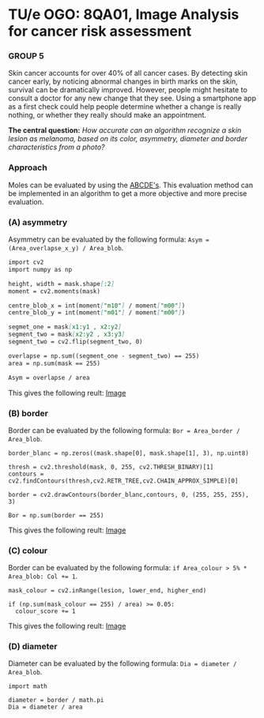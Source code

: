 # TU/e OGO: 8QA01, Image Analysis for cancer risk assessment
### GROUP 5

Skin cancer accounts for over 40% of all cancer cases. By detecting skin cancer early, by noticing abnormal changes in birth marks on the skin, survival can be dramatically improved. However, people might hesitate to consult a doctor for any new change that they see. Using a smartphone app as a first check could help people   determine   whether   a   change   is   really   nothing,   or   whether   they   really   should   make   an appointment.


**The central question:** _How accurate can an algorithm recognize a skin lesion as melanoma, based on its color, asymmetry, diameter and border characteristics from a photo?_


### Approach
Moles can be evaluated by using the [ABCDE's](https://www.skincancer.org/skin-cancer-information/melanoma/melanoma-warning-signs-and-images/). This evaluation method can be implemented in an algorithm to get a more objective and more precise evaluation.



### (A) asymmetry
Asymmetry can be evaluated by the following formula: `Asym = (Area_overlapse_x_y) / Area_blob`.

```markdown
import cv2
import numpy as np

height, width = mask.shape[:2]
moment = cv2.moments(mask)

centre_blob_x = int(moment["m10"] / moment["m00"])
centre_blob_y = int(moment["m01"] / moment["m00"])

segmet_one = mask[x1:y1 , x2:y2]
segment_two = mask[x2:y2 , x3:y3]
segment_two = cv2.flip(segment_two, 0)

overlapse = np.sum((segment_one - segment_two) == 255)
area = np.sum(mask == 255)

Asym = overlapse / area
```

This gives the following reult: [Image](https://github.com/merlijnvb/8QA01-Beeldanalyse-voor-Pathologie/blob/main/Merlijn/resutls/left_side.png)

### (B) border
Border can be evaluated by the following formula: `Bor = Area_border / Area_blob`.

```
border_blanc = np.zeros((mask.shape[0], mask.shape[1], 3), np.uint8)

thresh = cv2.threshold(mask, 0, 255, cv2.THRESH_BINARY)[1]    
contours = cv2.findContours(thresh,cv2.RETR_TREE,cv2.CHAIN_APPROX_SIMPLE)[0]

border = cv2.drawContours(border_blanc,contours, 0, (255, 255, 255), 3)

Bor = np.sum(border == 255)
```

This gives the following reult: [Image](https://github.com/merlijnvb/8QA01-Beeldanalyse-voor-Pathologie/blob/main/Merlijn/resutls/border.png)

### (C) colour
Border can be evaluated by the following formula: `if Area_colour > 5% * Area_blob: Col += 1`.

```
mask_colour = cv2.inRange(lesion, lower_end, higher_end)

if (np.sum(mask_colour == 255) / area) >= 0.05:
  colour_score += 1
```

This gives the following reult: [Image](https://github.com/merlijnvb/8QA01-Beeldanalyse-voor-Pathologie/blob/main/Merlijn/resutls/coloured_mask_0.png)

### (D) diameter
Diameter can be evaluated by the following formula: `Dia = diameter / Area_blob`.

```
import math

diameter = border / math.pi
Dia = diameter / area
```
